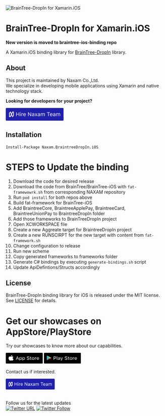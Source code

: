 <img src="./art/repo_header.png" alt="BrainTree-DropIn for Xamarin.iOS" width="728" />

# BrainTree-DropIn for Xamarin.iOS

**New version is moved to braintree-ios-binding repo**

A Xamarin.iOS binding library for [BrainTree-DropIn](https://github.com/braintree/braintree-ios-drop-in) library.

## About
This project is maintained by Naxam Co.,Ltd.<br>
We specialize in developing mobile applications using Xamarin and native technology stack.<br>

**Looking for developers for your project?**<br>

<a href="mailto:tuyen@naxam.net"> 
<img src="https://github.com/NAXAM/naxam.github.io/blob/master/assets/img/hire_button.png?raw=true" height="40"></a> <br>

## Installation
```
Install-Package Naxam.BraintreeDropIn.iOS
```

STEPS to Update the binding
=====
1. Download the code for desired release
2. Download the code from BrainTree/BrainTree-iOS with `fat-framewowrk.sh` from corresponding NAXAM repository
3. Run `pod install` for both repos above
4. Build fat-framework for BrainTree-iOS
5. Add BraintreeCore, BraintreeApplePay, BraintreeCard, BraintreeUnionPay to BraintreeDropIn folder
6. Add those frameworks to BrainTreeDropIn project
7. Open XCWORKSPACE file
8. Create a new Aggreate target for BraintreeDropIn project
9. Create a new RUNSCIRPT for the new target with content from `fat-framework.sh`
10. Change configuration to release
11. Run new scheme
12. Copy generated frameworks to frameworks folder
13. Generate C# bindings by executing `generate-bindings.sh` script
14. Update ApiDefintions/Structs accordingly

## License

BrainTree-DropIn binding library for iOS is released under the MIT license.
See [LICENSE](./LICENSE) for details.

# Get our showcases on AppStore/PlayStore
Try our showcases to know more about our capabilities. 

<a href="https://itunes.apple.com/us/developer/tuyen-vu/id1255432728/" > 
<img src="https://github.com/NAXAM/imagepicker-android-binding/raw/master/art/apple_store.png" width="117" height="34"></a>

<a href="https://play.google.com/store/apps/developer?id=NAXAM+CO.,+LTD" > 
<img src="https://github.com/NAXAM/imagepicker-android-binding/raw/master/art/google_store.png" width="117" height="34"></a>

Contact us if interested.

<a href="mailto:tuyen@naxam.net"> 
<img src="https://github.com/NAXAM/naxam.github.io/blob/master/assets/img/hire_button.png" height="34"></a> <br>
<br>

Follow us for the latest updates<br>[![Twitter URL](https://img.shields.io/twitter/url/http/shields.io.svg?style=social)](https://twitter.com/intent/tweet?text=https://github.com/naxam/imagepicker-android-binding)
[![Twitter Follow](https://img.shields.io/twitter/follow/naxamco.svg?style=social)](https://twitter.com/naxamco)
